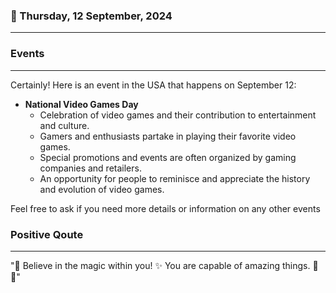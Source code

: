 ### 📅 Thursday, 12 September, 2024
------
### Events
------
Certainly! Here is an event in the USA that happens on September 12:

- **National Video Games Day**
  - Celebration of video games and their contribution to entertainment and culture.
  - Gamers and enthusiasts partake in playing their favorite video games.
  - Special promotions and events are often organized by gaming companies and retailers.
  - An opportunity for people to reminisce and appreciate the history and evolution of video games.

Feel free to ask if you need more details or information on any other events
### Positive Qoute
------
"🌟 Believe in the magic within you! ✨ You are capable of amazing things. 💪😊"
